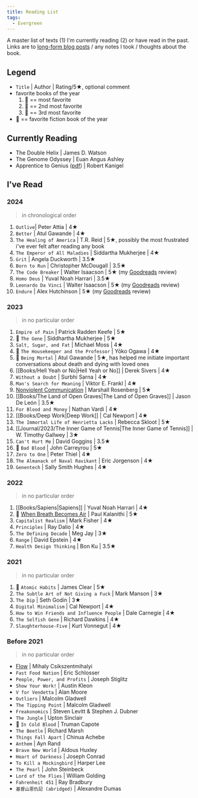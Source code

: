 ```yaml
---
title: Reading List
tags:
  - Evergreen
---
```

A master list of texts (1) I'm currently reading (2) or have read in the past. Links are to [long-form blog posts](https://heidihuang.com/books/) / any notes I took / thoughts about the book.

## Legend
- `Title` | Author | Rating/5★, optional comment
- favorite books of the year
	1. 🥇 == most favorite
	2. 🥈 == 2nd most favorite
	3. 🥉 == 3rd most favorite
- 🥸 == favorite fiction book of the year

## Currently Reading
- The Double Helix | James D. Watson
- The Genome Odyssey | Euan Angus Ashley
- Apprentice to Genius ([pdf](https://gwern.net/doc/science/1986-kanigel-apprenticetogeniusthemakingofascientificdynasty.pdf)) | Robert Kanigel

## I've Read
### 2024 
> in chronological order
1. `Outlive`| Peter Attia | 4★
2. `Better` | Atul Gawande | 4★
3. `The Healing of America` | T.R. Reid | 5★, possibly the most frustrated i've ever felt after reading any book
4. `The Emperor of All Maladies` | Siddartha Mukherjee | 4★
5. `Grit` | Angela Duckworth | 3.5★
6. `Born to Run` | Christopher McDougall | 3.5★
7. `The Code Breaker` | Walter Isaacson | 5★ (my [Goodreads](https://www.goodreads.com/review/list/165868055-heidi-huang) review)
8. `Homo Deus` | Yuval Noah Harrari | 3.5★
9. `Leonardo Da Vinci` | Walter Isaacson | 5★ (my [Goodreads](https://www.goodreads.com/review/show/6403014100?book_show_action=false) review) 
10. `Endure` | Alex Hutchinson | 5★ (my [Goodreads](https://www.goodreads.com/review/show/6354090809) review)

### 2023
> in no particular order
1. `Empire of Pain` | Patrick Radden Keefe | 5★
2. 🥉 `The Gene` | Siddhartha Mukherjee | 5★
3. `Salt, Sugar, and Fat` | Michael Moss | 4★
4. 🥸 `The Housekeeper and the Professor` | Yōko Ogawa | 4★
5. 🥇 `Being Mortal` | Atul Gawande | 5★, has helped me initiate important conversations about death and dying with loved ones
6. [[Books/Hell Yeah or No|Hell Yeah or No]] | Derek Sivers | 4★
7. `Without a Doubt` | Surbhi Sarna | 4★
8. `Man's Search for Meaning` | Viktor E. Frankl | 4★
9. [Nonviolent Communication](https://heidi-huang.ghost.io/nonviolentcommunication/) | Marshall Rosenberg | 5★
10. [[Books/The Land of Open Graves|The Land of Open Graves]] | Jason De León | 3.5★
11. `For Blood and Money` | Nathan Vardi | 4★
12. [[Books/Deep Work|Deep Work]] | Cal Newport | 4★
13. `The Immortal Life of Henrietta Lacks` | Rebecca Skloot | 5★
14. [[Journal/2023/The Inner Game of Tennis|The Inner Game of Tennis]] | W. Timothy Gallwey | 3★
15. `Can't Hurt Me` | David Goggins | 3.5★
16. 🥈 `Bad Blood` | John Carreyrou | 5★ 
17. `Zero to One` | Peter Thiel | 4★
18. `The Almanack of Naval Ravikant` | Eric Jorgenson | 4★
19. `Genentech` | Sally Smith Hughes | 4★

### 2022
> in no particular order
1. [[Books/Sapiens|Sapiens]] | Yuval Noah Harrari | 4★
2. 🥇 [When Breath Becomes Air](https://heidi-huang.ghost.io/when-breath-becomes-air/) | Paul Kalanithi | 5★
3. `Capitalist Realism` | Mark Fisher | 4★
4. `Principles` | Ray Dalio | 4★
5. `The Defining Decade` | Meg Jay | 3★
6. `Range` | David Epstein | 4★
7. `Health Design Thinking` | Bon Ku | 3.5★

### 2021
> in no particular order
1. 🥇 `Atomic Habits` | James Clear | 5★
2. `The Subtle Art of Not Giving a Fuck` | Mark Manson | 3★
3. `The Dip` | Seth Godin | 3★
4. `Digital Minimalism` | Cal Newport | 4★
5. `How to Win Friends and Influence People` | Dale Carnegie | 4★
6. `The Selfish Gene` | Richard Dawkins | 4★
7. `Slaughterhouse-Five` | Kurt Vonnegut | 4★

### Before 2021
> in no particular order
- [Flow](https://heidi-huang.ghost.io/flow-the-psychology-of-optimal-experience/) | Mihaly Csikszentmihalyi
- `Fast Food Nation` | Eric Schlosser
- `People, Power, and Profits` | Joseph Stiglitz
- `Show Your Work!` | Austin Kleon
- `V for Vendetta` | Alan Moore
- `Outliers` | Malcolm Gladwell
- `The Tipping Point` | Malcolm Gladwell
- `Freakonomics` | Steven Levitt & Stephen J. Dubner
- `The Jungle` | Upton Sinclair
- 🥸 `In Cold Blood` | Truman Capote
- `The Beetle` | Richard Marsh
- `Things Fall Apart` | Chinua Achebe
- `Anthem` | Ayn Rand
- `Brave New World` | Aldous Huxley
- `Heart of Darkness` | Joseph Conrad
- `To Kill a Mockingbird` | Harper Lee 
- `The Pearl` | John Steinbeck 
- `Lord of the Flies` | William Golding
- `Fahrenheit 451` | Ray Bradbury
- `基督山恩仇記 (abridged)` | Alexandre Dumas

